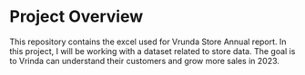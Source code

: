 # Project Overview
This repository contains the excel used for Vrunda Store Annual report. In this project, I will be working with a dataset related to store data. The goal is to Vrinda can understand their customers and grow more sales in 2023.
